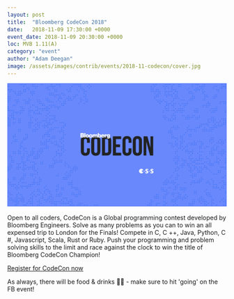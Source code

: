 ```yaml
---
layout: post
title:  "Bloomberg CodeCon 2018"
date:   2018-11-09 17:30:00 +0000
event_date: 2018-11-09 20:30:00 +0000
loc: MVB 1.11(A)
category: "event"
author: "Adam Deegan"
image: /assets/images/contrib/events/2018-11-codecon/cover.jpg
---
```


[![](/assets/images/contrib/events/2018-11-codecon/cover.jpg)](https://www.facebook.com/events/331538004319329/)

Open to all coders, CodeCon is a Global programming contest developed by
Bloomberg Engineers. Solve as many problems as you can to win an all expensed
trip to London for the Finals! Compete in C, C ++, Java, Python, C #, Javascript,
Scala, Rust or Ruby. Push your programming and problem solving skills to the limit
and race against the clock to win the title of Bloomberg CodeCon Champion!

<a class="btn btn--dark" href="http://tinyurl.com/yd3cyvjc">
  Register for CodeCon now
</a>

As always, there will be food & drinks 🍕🥙 - make sure to hit 'going' on the FB event!